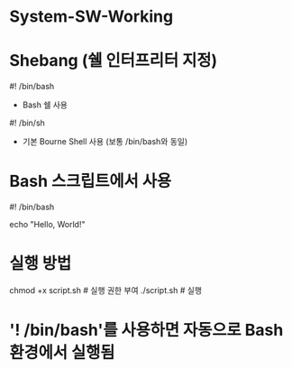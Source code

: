 # System-SW-Working

# Shebang (쉘 인터프리터 지정)

#! /bin/bash    
- Bash 쉘 사용

#! /bin/sh      
- 기본 Bourne Shell 사용 (보통 /bin/bash와 동일)

# Bash 스크립트에서 사용
#! /bin/bash

echo "Hello, World!"

# 실행 방법
chmod +x script.sh  # 실행 권한 부여
./script.sh         # 실행

# '! /bin/bash'를 사용하면 자동으로 Bash 환경에서 실행됨
